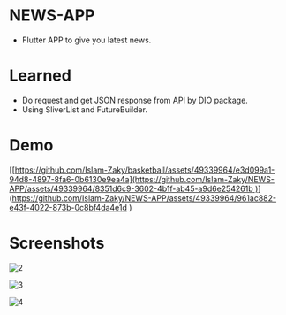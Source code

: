 # NEWS-APP

- Flutter APP to give you latest news.

# Learned

- Do request and get JSON response from API by DIO package.
- Using SliverList and FutureBuilder.

# Demo

[[[https://github.com/Islam-Zaky/basketball/assets/49339964/e3d099a1-94d8-4897-8fa6-0b6130e9ea4a](https://github.com/Islam-Zaky/NEWS-APP/assets/49339964/8351d6c9-3602-4b1f-ab45-a9d6e254261b
)](https://github.com/Islam-Zaky/NEWS-APP/assets/49339964/961ac882-e43f-4022-873b-0c8bf4da4e1d
)](https://github.com/Islam-Zaky/NEWS-APP/assets/49339964/961ac882-e43f-4022-873b-0c8bf4da4e1d
)

# Screenshots
![2](https://github.com/Islam-Zaky/NEWS-APP/assets/49339964/0327d63b-cfbf-4987-b287-5dd92a8e3246)

![3](https://github.com/Islam-Zaky/NEWS-APP/assets/49339964/52c0fdf3-a78d-476b-8d4d-2e7a95b91987)

![4](https://github.com/Islam-Zaky/NEWS-APP/assets/49339964/7375c69c-7ce9-4457-ba44-4dc0d6cd0b37)
